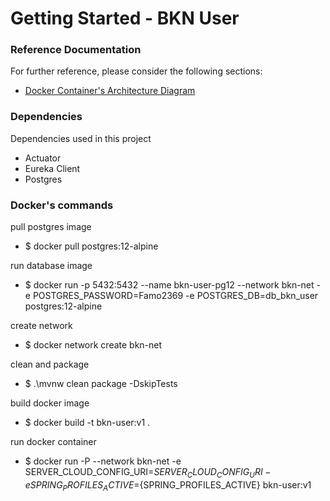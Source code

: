 # Getting Started - BKN User

### Reference Documentation
For further reference, please consider the following sections:

* [Docker Container's Architecture Diagram](https://github.com/fernandooliveira19/bookings-architecture-diagram) 

### Dependencies

Dependencies used in this project


* Actuator
* Eureka Client
* Postgres

### Docker's commands

pull postgres image

* $ docker pull postgres:12-alpine

run database image

* $ docker run -p 5432:5432 --name bkn-user-pg12 --network bkn-net -e POSTGRES_PASSWORD=Famo2369 -e POSTGRES_DB=db_bkn_user postgres:12-alpine


create network

* $ docker network create bkn-net

clean and package

* $ .\mvnw clean package -DskipTests

build docker image

* $ docker build -t bkn-user:v1 .

run docker container

* $ docker run -P --network bkn-net -e SERVER_CLOUD_CONFIG_URI=${SERVER_CLOUD_CONFIG_URI} -e SPRING_PROFILES_ACTIVE=${SPRING_PROFILES_ACTIVE}  bkn-user:v1 
